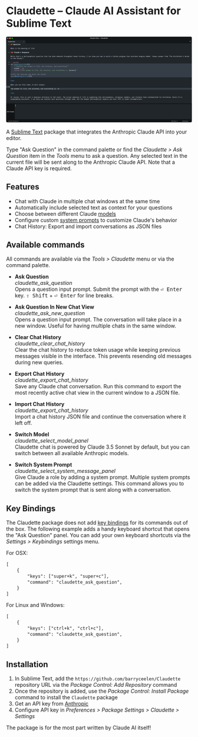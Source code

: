# Claudette – Claude AI Assistant for Sublime Text

![Claude Chat View](/screenshot.png?raw=true "Ask Claude")

A [Sublime Text](http://www.sublimetext.com) package that integrates the Anthropic Claude API into your editor.

Type "Ask Question" in the command palette or find the *Claudette > Ask Question* item in the *Tools* menu to ask a question. Any selected text in the current file will be sent along to the Anthropic Claude API. Note that a Claude API key is required.

## Features

- Chat with Claude in multiple chat windows at the same time
- Automatically include selected text as context for your questions
- Choose between different Claude [models](https://docs.anthropic.com/en/docs/about-claude/models)
- Configure custom [system prompts](https://docs.anthropic.com/en/docs/build-with-claude/prompt-engineering/system-prompts) to customize Claude's behavior
- Chat History: Export and import conversations as JSON files

## Available commands

All commands are available via the *Tools > Claudette* menu or via the command palette.

- **Ask Question**  
*claudette\_ask\_question*  
Opens a question input prompt. Submit the prompt with the <kbd>⏎ Enter</kbd> key. <kbd>⇧ Shift</kbd> + <kbd>⏎ Enter</kbd> for line breaks.

- **Ask Question In New Chat View**  
*claudette\_ask\_new\_question*  
Opens a question input prompt. The conversation will take place in a new window. Useful for having multiple chats in the same window.

- **Clear Chat History**   
*claudette\_clear\_chat\_history*  
Clear the chat history to reduce token usage while keeping previous messages visible in the interface. This prevents resending old messages during new queries.

- **Export Chat History**  
*claudette\_export\_chat\_history*  
Save any Claude chat conversation. Run this command to export the most recently active chat view in the current window to a JSON file.

- **Import Chat History**  
*claudette\_export\_chat\_history*  
Import a chat history JSON file and continue the conversation where it left off.

- **Switch Model**  
*claudette\_select\_model\_panel*  
Claudette chat is powered by Claude 3.5 Sonnet by default, but you can switch between all available Anthropic models.

- **Switch System Prompt**  
*claudette\_select\_system\_message\_panel*  
Give Claude a role by adding a system prompt. Multiple system prompts can be added via the Claudette settings. This command allows you to switch the system prompt that is sent along with a conversation.

## Key Bindings

The Claudette package does not add [key bindings](https://www.sublimetext.com/docs/key_bindings.html) for its commands out of the box. The following example adds a handy keyboard shortcut that opens the "Ask Question" panel. You can add your own keyboard shortcuts via the *Settings > Keybindings* settings menu.

For OSX:

```
[
	{
		"keys": ["super+k", "super+c"],
		"command": "claudette_ask_question",
	}
]
```

For Linux and Windows:

```
[
	{
		"keys": ["ctrl+k", "ctrl+c"],
		"command": "claudette_ask_question",
	}
]
```

## Installation

1. In Sublime Text, add the `https://github.com/barryceelen/Claudette` repository URL via the *Package Control: Add Repository* command
2. Once the repository is added, use the *Package Control: Install Package* command to install the `Claudette` package
2. Get an API key from [Anthropic](https://console.anthropic.com/)
3. Configure API key in *Preferences > Package Settings > Claudette > Settings*

The package is for the most part written by Claude AI itself!
